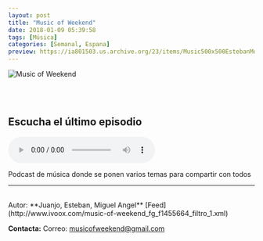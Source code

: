 ```yaml
---
layout: post
title: "Music of Weekend"
date: 2018-01-09 05:39:58
tags: [Música]
categories: [Semanal, Espana]
preview: https://ia801503.us.archive.org/23/items/Music500x500EstebanMontoya/Music300%20-%20Esteban%20Montoya.png
---
```


![Music of Weekend](https://ia801503.us.archive.org/23/items/Music500x500EstebanMontoya/Music500x500%20-%20Esteban%20Montoya.png)

<br/>
<br/>

## Escucha el último episodio

<!--reproductor-feed=http://www.ivoox.com/music-of-weekend_fg_f1455664_filtro_1.xml-->
<!--reproductor-start-->
<audio id="audio" preload="auto" controls="" src="http://www.ivoox.com/musica-disco-80-compania_mf_23012949_feed_1.mp3"></audio>
<!--reproductor-end-->

Podcast de música donde se ponen varios temas para compartir con todos

_ _ _
<br>
Autor: **Juanjo, Esteban, Miguel Angel**
[Feed](http://www.ivoox.com/music-of-weekend_fg_f1455664_filtro_1.xml)




**Contacta:**
Correo: [musicofweekend@gmail.com](mailto:musicofweekend@gmail.com)

